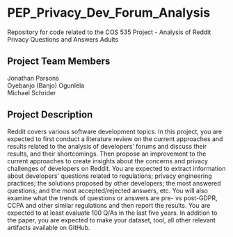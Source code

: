# PEP_Privacy_Dev_Forum_Analysis
Repository for code related to the COS 535 Project - Analysis of Reddit Privacy Questions and Answers Adults
## Project Team Members
Jonathan Parsons  
Oyebanjo (Banjo) Ogunlela  
Michael Schrider

## Project Description
Reddit covers various software development topics. In this project, you are expected to first
conduct a literature review on the current approaches and results related to the analysis of
developers’ forums and discuss their results, and their shortcomings. Then propose an
improvement to the current approaches to create insights about the concerns and privacy
challenges of developers on Reddit. You are expected to extract information about developers'
questions related to regulations; privacy engineering practices; the solutions proposed by other
developers; the most answered questions; and the most accepted/rejected answers, etc. You will
also examine what the trends of questions or answers are pre- vs post-GDPR, CCPA and other
similar regulations and then report the results. You are expected to at least evaluate 100 Q/As in
the last five years. In addition to the paper, you are expected to make your dataset, tool, all other
relevant artifacts available on GitHub.
